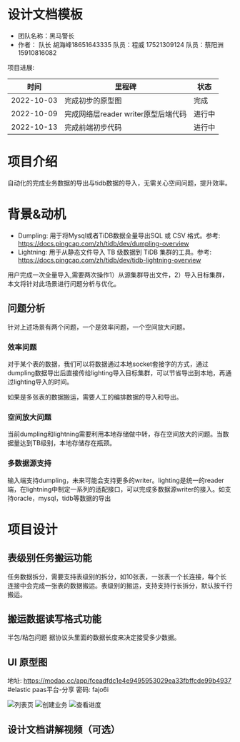 # 设计文档模板
- 团队名称：黑马警长
- 作者：
  队长 胡海峰18651643335 
  队员：程威 17521309124
  队员：蔡阳洲 15910816082

项目进展:

|  时间   | 里程碑  | 状态  |
|  ----  | ----  | ----  |
| 2022-10-03  | 完成初步的原型图  | 完成 |
| 2022-10-09  | 完成网络层reader writer原型后端代码 | 进行中 |
| 2022-10-13  | 完成前端初步代码 | 进行中 |




# 项目介绍
自动化的完成业务数据的导出与tidb数据的导入，无需关心空间问题，提升效率。

# 背景&动机

- Dumpling: 用于将Mysql或者TiDB数据全量导出SQL 或 CSV 格式。参考: https://docs.pingcap.com/zh/tidb/dev/dumpling-overview
- Lightning: 用于从静态文件导入 TB 级数据到 TiDB 集群的工具。参考: https://docs.pingcap.com/zh/tidb/dev/tidb-lightning-overview

用户完成一次全量导入,需要两次操作1）从源集群导出文件，2）导入目标集群，本文将针对此场景进行问题分析与优化。

## 问题分析
针对上述场景有两个问题，一个是效率问题，一个空间放大问题。
### 效率问题
对于某个表的数据，我们可以将数据通过本地socket套接字的方式，通过dumpling数据导出后直接传给lighting导入目标集群，可以节省导出到本地，再通过lighting导入的时间。

如果是多张表的数据搬运，需要人工的编排数据的导入和导出。
### 空间放大问题
当前dumpling和lightning需要利用本地存储做中转，存在空间放大的问题。当数据量达到TB级别，本地存储存在瓶颈。

### 多数据源支持
输入端支持dumpling，未来可能会支持更多的writer。lighting是统一的reader端，在lightning中制定一系列的适配接口，可以完成多数据源writer的接入。如支持oracle，mysql，tidb等数据的导出


# 项目设计
## 表级别任务搬运功能
任务数据拆分，需要支持表级别的拆分，如10张表，一张表一个长连接，每个长连接中会完成一张表的数据搬运。表级别的搬运，支持支持行长拆分，默认按千行搬运。


## 搬运数据读写格式功能
半包/粘包问题
据协议头里面的数据长度来决定接受多少数据。

## UI 原型图
地址: https://modao.cc/app/fceadfdc1e4e9495953029ea33fbffcde99b4937 #elastic paas平台-分享  密码: fajo6i

![列表页](https://github.com/mikechengwei/Hackathon-2022/blob/main/images/1.jpg)
![创建业务](https://github.com/mikechengwei/Hackathon-2022/blob/main/images/2.jpg)
![查看进度](https://github.com/mikechengwei/Hackathon-2022/blob/main/images/3.jpg)


## 设计文档讲解视频（可选）